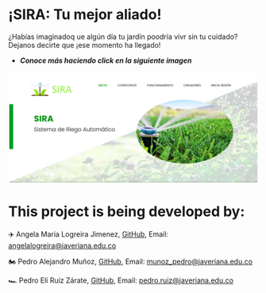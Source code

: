 # **¡SIRA: Tu mejor aliado!**

¿Habías imaginadoq ue algún día tu jardín poodría vivr sin tu cuidado? Dejanos decirte que ¡ese momento ha llegado!

- ***Conoce más haciendo click en la siguiente imagen***

<p align="center">
<a href="http://sira.125mb.com/"  target="_blank"> <img src ="./images/page.png" alt="sira" width="500"/> </a>
</p>



# **This project is being developed by:**

✈️ Angela Maria Logreira Jimenez, [GitHub](https://github.com/AngelaLogreira), Email: angelalogreira@javeriana.edu.co

🏍️ Pedro Alejandro Muñoz, [GitHub](https://github.com/Peter8000), Email: munoz_pedro@javeriana.edu.co

🏎️ Pedro Elí Ruiz Zárate, [GitHub](https://github.com/PedroRuizCode), Email: pedro.ruiz@javeriana.edu.co
